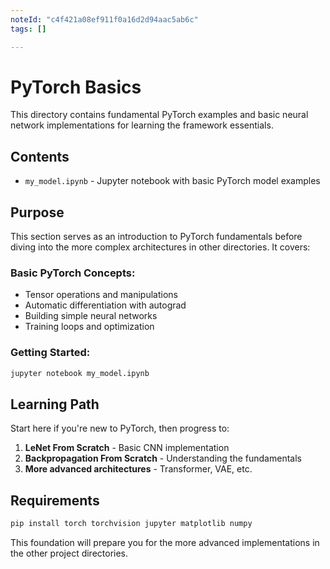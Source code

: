 ```yaml
---
noteId: "c4f421a08ef911f0a16d2d94aac5ab6c"
tags: []

---
```


# PyTorch Basics

This directory contains fundamental PyTorch examples and basic neural network implementations for learning the framework essentials.

## Contents

- `my_model.ipynb` - Jupyter notebook with basic PyTorch model examples

## Purpose

This section serves as an introduction to PyTorch fundamentals before diving into the more complex architectures in other directories. It covers:

### Basic PyTorch Concepts:
- Tensor operations and manipulations
- Automatic differentiation with autograd
- Building simple neural networks
- Training loops and optimization

### Getting Started:
```bash
jupyter notebook my_model.ipynb
```

## Learning Path

Start here if you're new to PyTorch, then progress to:
1. **LeNet From Scratch** - Basic CNN implementation
2. **Backpropagation From Scratch** - Understanding the fundamentals
3. **More advanced architectures** - Transformer, VAE, etc.

## Requirements

```bash
pip install torch torchvision jupyter matplotlib numpy
```

This foundation will prepare you for the more advanced implementations in the other project directories.
